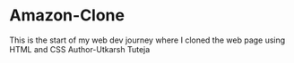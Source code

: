 # Amazon-Clone
This is the start of my web dev journey where I cloned the web page using HTML and CSS
Author-Utkarsh Tuteja

